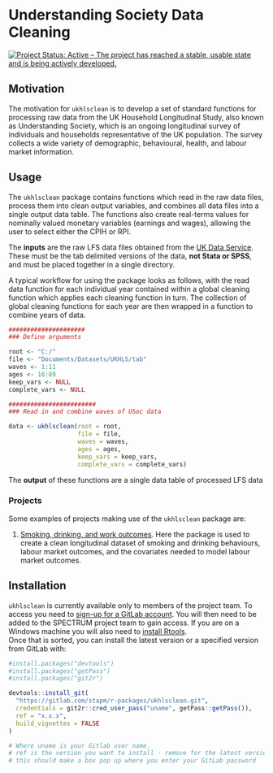






<!-- README.md is generated from README.Rmd. Please edit that file -->

# Understanding Society Data Cleaning

<!-- badges: start -->

[![Project Status: Active – The project has reached a stable, usable
state and is being actively
developed.](https://www.repostatus.org/badges/latest/active.svg)](https://www.repostatus.org/#active)
<!-- badges: end -->

## Motivation

The motivation for `ukhlsclean` is to develop a set of standard
functions for processing raw data from the UK Household Longitudinal
Study, also known as Understanding Society, which is an ongoing
longitudinal survey of individuals and households representative of the
UK population. The survey collects a wide variety of demographic,
behavioural, health, and labour market information.

## Usage

The `ukhlsclean` package contains functions which read in the raw data
files, process them into clean output variables, and combines all data
files into a single output data table. The functions also create
real-terms values for nominally valued monetary variables (earnings and
wages), allowing the user to select either the CPIH or RPI.

The **inputs** are the raw LFS data files obtained from the [UK Data
Service](https://ukdataservice.ac.uk/). These must be the tab delimited
versions of the data, **not Stata or SPSS**, and must be placed together
in a single directory.

A typical workflow for using the package looks as follows, with the read
data function for each individual year contained within a global
cleaning function which applies each cleaning function in turn. The
collection of global cleaning functions for each year are then wrapped
in a function to combine years of data.

``` r
#####################
### Define arguments 

root <- "C:/"
file <- "Documents/Datasets/UKHLS/tab"
waves <- 1:11
ages <- 16:89
keep_vars <- NULL
complete_vars <- NULL

########################
### Read in and combine waves of USoc data

data <- ukhlsclean(root = root,
                   file = file,
                   waves = waves,
                   ages = ages,
                   keep_vars = keep_vars,
                   complete_vars = complete_vars)
```

The **output** of these functions are a single data table of processed
LFS data

### Projects

Some examples of projects making use of the `ukhlsclean` package are:

1.  [Smoking, drinking, and work
    outcomes](https://gitlab.com/SPECTRUM_Sheffield/projects/work-productivity).
    Here the package is used to create a clean longitudinal dataset of
    smoking and drinking behaviours, labour market outcomes, and the
    covariates needed to model labour market outcomes.

## Installation

`ukhlsclean` is currently available only to members of the project team.
To access you need to [sign-up for a GitLab
account](https://gitlab.com/). You will then need to be added to the
SPECTRUM project team to gain access. If you are on a Windows machine
you will also need to [install
Rtools](https://www.rdocumentation.org/packages/installr/versions/0.22.0/topics/install.Rtools).  
Once that is sorted, you can install the latest version or a specified
version from GitLab with:

``` r
#install.packages("devtools")
#install.packages("getPass")
#install.packages("git2r")

devtools::install_git(
  "https://gitlab.com/stapm/r-packages/ukhlsclean.git", 
  credentials = git2r::cred_user_pass("uname", getPass::getPass()),
  ref = "x.x.x",
  build_vignettes = FALSE
)

# Where uname is your Gitlab user name.
# ref is the version you want to install - remove for the latest version
# this should make a box pop up where you enter your GitLab password
```
